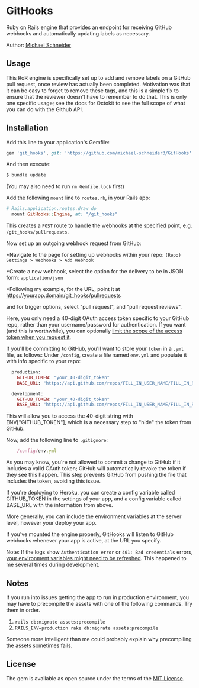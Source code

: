 # GitHooks
Ruby on Rails engine that provides an endpoint for receiving GitHub webhooks and automatically updating labels as necessary.

Author: [Michael Schneider](http://www.michaelschneider.me)

## Usage
This RoR engine is specifically set up to add and remove labels on a GitHub pull request, once review has actually been completed. Motivation was that it can be easy to forget to remove these tags, and this is a simple fix to ensure that the reviewer doesn't have to remember to do that. This is only one specific usage; see the docs for Octokit to see the full scope of what you can do with the Github API.

## Installation
Add this line to your application's Gemfile:

```ruby
gem 'git_hooks', git: 'https://github.com/michael-schneider3/GitHooks'
```

And then execute:
```bash
$ bundle update
```

(You may also need to run `rm Gemfile.lock` first) 


Add the following `mount` line to `routes.rb`, in your Rails app:

```ruby
# Rails.application.routes.draw do
  mount GitHooks::Engine, at: "/git_hooks"
```

This creates a `POST` route to handle the webhooks at the specified point, e.g. `/git_hooks/pullrequests`.

Now set up an outgoing webhook request from GitHub:

  *Navigate to the page for setting up webhooks within your repo: `(Repo) Settings > Webhooks > Add Webhook` 

  *Create a new webhook, select the option for the delivery to be in JSON form: `application/json`
  
  *Following my example, for the URL, point it at https://yourapp.domain/git_hooks/pullrequests
  
  and for trigger options, select "pull request", and "pull request reviews".

  
  Here, you only need a 40-digit OAuth access token specific to your GitHub repo, rather than your username/password for authentication. If you want (and this is worthwhile), you can optionally [limit the scope of the access token when you request it](https://developer.github.com/apps/building-oauth-apps/understanding-scopes-for-oauth-apps/). 

  If you'll be committing to GitHub, you'll want to store your `token` in a `.yml` file, as follows:
    Under `/config`, create a file named `env.yml` and populate it with info specific to your repo:

  ```ruby 
    production:
      GITHUB_TOKEN: "your_40-digit_token"
      BASE_URL: "https://api.github.com/repos/FILL_IN_USER_NAME/FILL_IN_REPO_NAME/issues"

    development:
      GITHUB_TOKEN: "your_40-digit_token"
      BASE_URL: "https://api.github.com/repos/FILL_IN_USER_NAME/FILL_IN_REPO_NAME/issues"
  ```
  This will allow you to access the 40-digit string with ENV["GITHUB_TOKEN"], which is a necessary step to "hide" the token from GitHub.

  Now, add the following line to `.gitignore`:
  ```ruby
      /config/env.yml
  ```
  As you may know, you're not allowed to commit a change to GitHub if it includes a valid OAuth token; GitHub will automatically revoke the token if they see this happen. This step prevents GitHub from pushing the file that includes the token, avoiding this issue.

  If you're deploying to Heroku, you can create a config variable called GITHUB_TOKEN in the settings of your app, and a config variable called BASE_URL with the information from above.

  More generally, you can include the environment variables at the server level, however your deploy your app.


If you've mounted the engine properly, GitHooks will listen to GitHub webhooks whenever your app is active, at the URL you specify.

  Note: If the logs show `Authentication error` or `401: Bad credentials` errors, [your environment variables might need to be refreshed](https://stackoverflow.com/questions/29289833/environment-variables-cached-in-rails-config). This happened to me several times during development.


## Notes

If you run into issues getting the app to run in production environment, you may have to precompile the assets with one of the following commands. Try them in order.
1) `rails db:migrate assets:precompile`
2) `RAILS_ENV=production rake db:migrate assets:precompile`

Someone more intelligent than me could probably explain why precompiling the assets sometimes fails.

## License
The gem is available as open source under the terms of the [MIT License](https://opensource.org/licenses/MIT).
